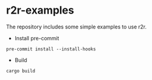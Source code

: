 # r2r-examples

The repository includes some simple examples to use r2r.

* Install pre-commit

```shell
pre-commit install --install-hooks
```

* Build

```shell
cargo build
```
